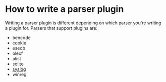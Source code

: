 # How to write a parser plugin

Writing a parser plugin is different depending on which parser you're writing a plugin for. Parsers that support plugins are:

* bencode
* cookie
* esedb
* olecf
* plist
* sqlite
* [syslog](How-to-write-a-Syslog-plugin.md)
* winreg